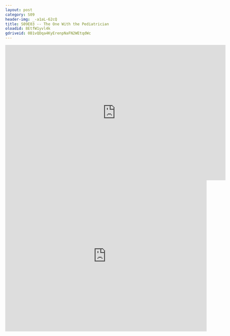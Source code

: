 ```yaml
---
layout: post 
category: S09 
header-img: _-a1aL-62cQ 
title: S09E03 -- The One With the Pediatrician 
oloadid: 8EtfW1yvl4k 
gdriveid: 0B1vQDqa4KyErenpNaFN2WEtqdWc 
--- 
```

<!--more--> 
<iframe src='https://openload.co/embed/8EtfW1yvl4k/' width='700' height='430' frameborder='0' scrolling='no' allowfullscreen='allowfullscreen'></iframe> 
<iframe src='https://drive.google.com/file/d/0B1vQDqa4KyErenpNaFN2WEtqdWc/preview' width='640' height='480' frameborder='0' scrolling='no' allowfullscreen='allowfullscreen'></iframe> 
